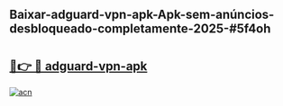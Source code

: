 ## Baixar-adguard-vpn-apk-Apk-sem-anúncios-desbloqueado-completamente-2025-#5f4oh

# <h2><a href="https://ainizakaria.my?title=adguard-vpn-apk&ref=20M">🔗👉 🔴 adguard-vpn-apk</a></h2>

[![acn](https://github.com/user-attachments/assets/0f9c940e-d8b0-45ae-aac7-cd30a18b3e1c)](https://ainizakaria.my?title=adguard-vpn-apk&ref=20M)


